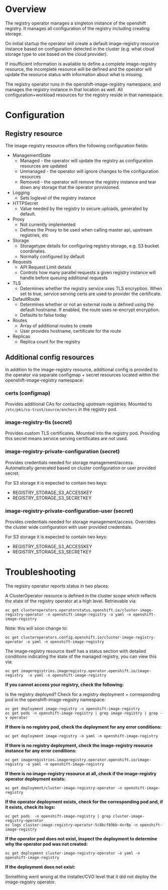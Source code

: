 # Overview

The registry operator manages a singleton instance of the openshift registry.  It manages all configuration of the registry including creating storage.

On initial startup the operator will create a default image-registry resource instance based on configuration detected in the cluster (e.g. what cloud storage type to use based on the cloud provider).

If insufficient information is available to define a complete image-registry resource, the incomplete resource will be defined and the operator will update the resource status with information about what is missing.

The registry operator runs in the openshift-image-registry namespace, and manages the registry instance in that location as well.  All configuration+workload resources for the registry reside in that namespace.

# Configuration

## Registry resource

The image-registry resource offers the following configuration fields:

* ManagementState
  * Managed - the operator will update the registry as configuration resources are updated
  * Unmanaged - the operator will ignore changes to the configuration resources
  * Removed - the operator will remove the registry instance and tear down any storage that the operator provisioned.
* Logging
  * Sets loglevel of the registry instance
* HTTPSecret
  * Value needed by the registry to secure uploads, generated by default.
* Proxy
  * Not currently implemented
  * Defines the Proxy to be used when calling master api, upstream registries, etc
* Storage
  * Storagetype details for configuring registry storage, e.g. S3 bucket coordinates.
  * Normally configured by default
* Requests
  * API Request Limit details
  * Controls how many parallel requests a given registry instance will handle before queuing additional requests
* TLS
  * Determines whether the registry service uses TLS encryption.  When set to true, service serving certs are used to provider the certificate.
* DefaultRoute
  * Determines whether or not an external route is defined using the default hostname.  If enabled, the route uses re-encrypt encryption.
  * Defaults to false today
* Routes
  * Array of additional routes to create
  * User provides hostname, certificate for the route
* Replicas
  * Replica count for the registry


## Additional config resources

In addition to the image-registry resource, additional config is provided to the operator via separate configmap + secret resources located within the openshift-image-registry namespace:

### certs (configmap)

Provides additional CAs for contacting upstream registries.  Mounted to `/etc/pki/ca-trust/source/anchors` in the registry pod.

### image-registry-tls (secret)

Provides custom TLS certificates.  Mounted into the registry pod.  Providing this secret means service serving certificates are not used.

### image-registry-private-configuration (secret)

Provides credentials needed for storage management/access.
Automatically generated based on cluster configuration or user provided secret.

For S3 storage it is expected to contain two keys:
* REGISTRY_STORAGE_S3_ACCESSKEY
* REGISTRY_STORAGE_S3_SECRETKEY

### image-registry-private-configuration-user (secret)

Provides credentials needed for storage management/access.
Overrides the cluster wide configuration with user provided credentials.

For S3 storage it is expected to contain two keys:
* REGISTRY_STORAGE_S3_ACCESSKEY
* REGISTRY_STORAGE_S3_SECRETKEY

# Troubleshooting

The registry operator reports status in two places:

A ClusterOperator resource is defined in the cluster scope which reflects the state of the registry operator at a high level.  Retrievable via:

    oc get clusteroperators.operatorstatus.openshift.io/cluster-image-registry-operator -n openshift-image-registry -o yaml -n openshift-image-registry

Note: this will soon change to:

    oc get clusteroperators.config.openshift.io/cluster-image-registry-operator -o yaml -n openshift-image-registry

The image-registry resource itself has a status section with detailed conditions indicating the state of the managed registry, you can view this via:

    oc get imageregistries.imageregistry.operator.openshift.io/image-registry  -o yaml -n openshift-image-registry


**If you cannot access your registry, check the following:**

Is the registry deployed?  Check for a registry deployment + corresponding pod in the openshift-image-registry namespace:

    oc get deployment image-registry -n openshift-image-registry
    oc get pods -n openshift-image-registry | grep image-registry | grep -v operator

**If there is no registry pod, check the deployment for any error conditions:**

    oc get deployment image-registry -o yaml -n openshift-image-registry

**If there is no registry deployment, check the image-registry resource instance for any error conditions:**

    oc get imageregistries.imageregistry.operator.openshift.io/image-registry -o yaml -n openshift-image-registry

**If there is no image-registry resource at all, check if the image-registry operator deployment exists:**

    oc get deployment/cluster-image-registry-operator -n openshift-image-registry

**If the operator deployment exists, check for the corresponding pod and, if it exists, check its logs:**

    oc get pods  -n openshift-image-registry | grep cluster-image-registry-operator
    oc logs cluster-image-registry-operator-5c8bcf89bb-4nr8p -n openshift-image-registry

**If the operator pod does not exist, inspect the deployment to determine why the operator pod was not created:**

    oc get deployment cluster-image-registry-operator -o yaml -n openshift-image-registry

**If the deployment does not exist:**

Something went wrong at the installer/CVO level that it did not deploy the image-registry operator.

